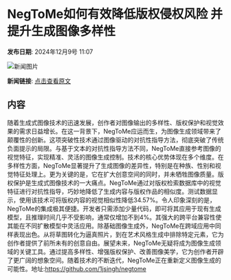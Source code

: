 # NegToMe如何有效降低版权侵权风险 并提升生成图像多样性

**发布日期**: 2024年12月9号 11:07

![新闻图片](https://upload.chinaz.com/2024/1209/6386933918603729731261719.png)

**新闻链接**: [点击查看原文](https://www.aibase.com/zh/news/13772)

## 内容

随着生成式图像技术的迅速发展，创作者对图像输出的多样性、版权保护和视觉效果的需求日益增长。在这一背景下，NegToMe应运而生，为图像生成领域带来了颠覆性的创新。这项突破性技术通过图像驱动的对抗性指导方法，彻底突破了传统负面提示的局限。与基于文本的对抗性指导方法不同，NegToMe直接参考图像的视觉特征，实现精准、灵活的图像生成控制。技术的核心优势体现在多个维度。在多样性方面，NegToMe显著提升了生成图像的差异性，特别是在种族、性别和视觉特征处理上。更为关键的是，它在扩大创意空间的同时，并未牺牲图像质量。版权保护是生成式图像技术的一大痛点。NegToMe通过对版权检索数据库中的视觉特征进行对抗性指导，巧妙地降低了生成内容与版权作品的相似度。测试数据显示，使用该技术可将版权内容的视觉相似性降低34.57%。令人印象深刻的是，NegToMe的集成极其便捷。开发者只需添加少量代码，即可将其应用于现有生成模型，且推理时间几乎不受影响，通常仅增加不到4%。其强大的跨平台兼容性使其能在不同扩散模型中灵活应用。除基础图像生成外，NegToMe在跨域应用中同样表现出色。从将草图转化为逼真照片，到在艺术风格生成中排除特定元素，它为创作者提供了前所未有的创意自由。展望未来，NegToMe无疑将成为图像生成领域的关键工具。通过提高多样性、增强版权保护、改善图像美学，它为创作者开辟了更广阔的想象空间。随着技术的不断迭代，NegToMe正在重新定义图像生成的可能性。地址:https://github.com/1jsingh/negtome

